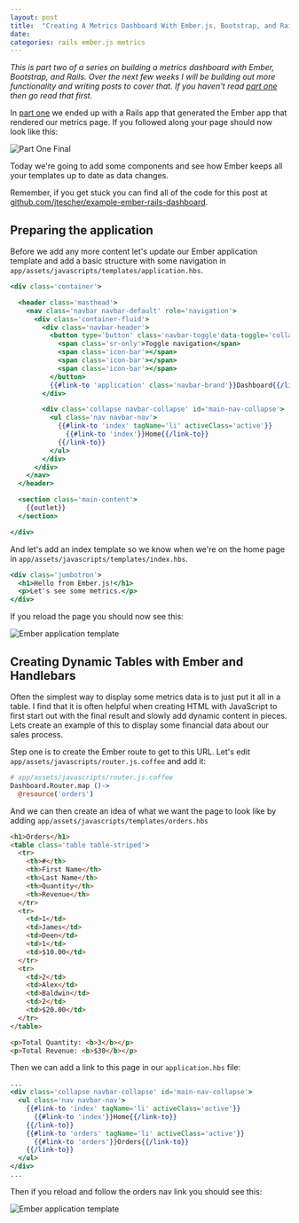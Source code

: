 ```yaml
---
layout: post
title:  "Creating A Metrics Dashboard With Ember.js, Bootstrap, and Rails - Part 2"
date:
categories: rails ember.js metrics
---
```


*This is part two of a series on building a metrics dashboard with Ember, Bootstrap, and Rails. Over the next few weeks
I will be building out more functionality and writing posts to cover that. If you haven't read
[part one](/creating-a-metrics-dashboard-with-ember-and-rails-part-one) then go read that first.*

In [part one](/creating-a-metrics-dashboard-with-ember-and-rails-part-one) we ended up with a Rails app that generated
the Ember app that rendered our metrics page. If you followed along your page should now look like this:

![Part One Final](https://jtescher.github.io/assets/creating-a-metrics-dashboard-with-ember-and-rails-part-one/ember-home-screen.png)

Today we're going to add some components and see how Ember keeps all your templates up to date as data changes.

Remember, if you get stuck you can find all of the code for this post at
[github.com/jtescher/example-ember-rails-dashboard](https://github.com/jtescher/example-ember-rails-dashboard).

Preparing the application
-------------------------

Before we add any more content let's update our Ember application template and add a basic structure with some
navigation in `app/assets/javascripts/templates/application.hbs`.

``` handlebars
<div class='container'>

  <header class='masthead'>
    <nav class='navbar navbar-default' role='navigation'>
      <div class='container-fluid'>
        <div class='navbar-header'>
          <button type='button' class='navbar-toggle'data-toggle='collapse' data-target='#main-nav-collapse'>
            <span class='sr-only'>Toggle navigation</span>
            <span class='icon-bar'></span>
            <span class='icon-bar'></span>
            <span class='icon-bar'></span>
          </button>
          {{#link-to 'application' class='navbar-brand'}}Dashboard{{/link-to}}
        </div>

        <div class='collapse navbar-collapse' id='main-nav-collapse'>
          <ul class='nav navbar-nav'>
            {{#link-to 'index' tagName='li' activeClass='active'}}
              {{#link-to 'index'}}Home{{/link-to}}
            {{/link-to}}
          </ul>
        </div>
      </div>
    </nav>
  </header>

  <section class='main-content'>
    {{outlet}}
  </section>

</div>

```

And let's add an index template so we know when we're on the home page in `app/assets/javascripts/templates/index.hbs`.

``` handlebars
<div class='jumbotron'>
  <h1>Hello from Ember.js!</h1>
  <p>Let's see some metrics.</p>
</div>

```

If you reload the page you should now see this:

![Ember application template](https://jtescher.github.io/assets/creating-a-metrics-dashboard-with-ember-and-rails-part-two/ember-home-screen.png)


Creating Dynamic Tables with Ember and Handlebars
-------------------------------------------------

Often the simplest way to display some metrics data is to just put it all in a table. I find that it is often helpful
when creating HTML with JavaScript to first start out with the final result and slowly add dynamic content in pieces.
Lets create an example of this to display some financial data about our sales process.

Step one is to create the Ember route to get to this URL. Let's edit `app/assets/javascripts/router.js.coffee` and add it:

``` coffeescript
# app/assets/javascripts/router.js.coffee
Dashboard.Router.map ()->
  @resource('orders')

```

And we can then create an idea of what we want the page to look like by adding `app/assets/javascripts/templates/orders.hbs`

``` html
<h1>Orders</h1>
<table class='table table-striped'>
  <tr>
    <th>#</th>
    <th>First Name</th>
    <th>Last Name</th>
    <th>Quantity</th>
    <th>Revenue</th>
  </tr>
  <tr>
    <td>1</td>
    <td>James</td>
    <td>Deen</td>
    <td>1</td>
    <td>$10.00</td>
  </tr>
  <tr>
    <td>2</td>
    <td>Alex</td>
    <td>Baldwin</td>
    <td>2</td>
    <td>$20.00</td>
  </tr>
</table>

<p>Total Quantity: <b>3</b></p>
<p>Total Revenue: <b>$30</b></p>

```

Then we can add a link to this page in our `application.hbs` file:
``` handlebars
...
<div class='collapse navbar-collapse' id='main-nav-collapse'>
  <ul class='nav navbar-nav'>
    {{#link-to 'index' tagName='li' activeClass='active'}}
      {{#link-to 'index'}}Home{{/link-to}}
    {{/link-to}}
    {{#link-to 'orders' tagName='li' activeClass='active'}}
      {{#link-to 'orders'}}Orders{{/link-to}}
    {{/link-to}}
  </ul>
</div>
...

```

Then if you reload and follow the orders nav link you should see this:

![Ember application template](https://jtescher.github.io/assets/creating-a-metrics-dashboard-with-ember-and-rails-part-two/orders-screen.png)
